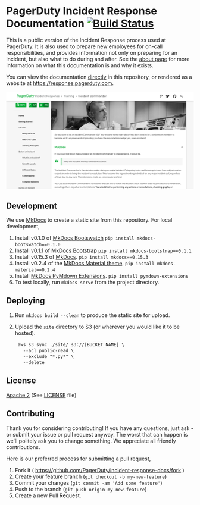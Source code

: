 # PagerDuty Incident Response Documentation [![Build Status](https://circleci.com/gh/PagerDuty/incident-response-docs/tree/master.svg?style=svg)](https://circleci.com/gh/PagerDuty/incident-response-docs)
This is a public version of the Incident Response process used at PagerDuty. It is also used to prepare new employees for on-call responsibilities, and provides information not only on preparing for an incident, but also what to do during and after. See the [about page](docs/about.md) for more information on what this documentation is and why it exists.

You can view the documentation [directly](/docs/index.md) in this repository, or rendered as a website at https://response.pagerduty.com.

[![PagerDuty Incident Response Documentation](screenshot.png)](https://response.pagerduty.com)

## Development
We use [MkDocs](http://www.mkdocs.org/) to create a static site from this repository. For local development,

1. Install v0.1.0 of [MkDocs Bootswatch](https://github.com/mkdocs/mkdocs-bootswatch) `pip install mkdocs-bootswatch==0.1.0`
1. Install v0.1.1 of [MkDocs Bootstrap](https://github.com/mkdocs/mkdocs-bootstrap) `pip install mkdocs-bootstrap==0.1.1`
1. Install v0.15.3 of [MkDocs](http://www.mkdocs.org/#installation). `pip install mkdocs==0.15.3`
1. Install v0.2.4 of the [MkDocs Material theme](https://github.com/squidfunk/mkdocs-material). `pip install mkdocs-material==0.2.4`
1. Install [MkDocs PyMdown Extensions](https://squidfunk.github.io/mkdocs-material/extensions/pymdown/). `pip install pymdown-extensions`
1. To test locally, run `mkdocs serve` from the project directory.

## Deploying
1. Run `mkdocs build --clean` to produce the static site for upload.
1. Upload the `site` directory to S3 (or wherever you would like it to be hosted).

        aws s3 sync ./site/ s3://[BUCKET_NAME] \
          --acl public-read \
          --exclude "*.py*" \
          --delete

## License
[Apache 2](http://www.apache.org/licenses/LICENSE-2.0) (See [LICENSE](LICENSE) file)

## Contributing
Thank you for considering contributing! If you have any questions, just ask - or submit your issue or pull request anyway. The worst that can happen is we'll politely ask you to change something. We appreciate all friendly contributions.

Here is our preferred process for submitting a pull request,

1. Fork it ( https://github.com/PagerDuty/incident-response-docs/fork )
1. Create your feature branch (`git checkout -b my-new-feature`)
1. Commit your changes (`git commit -am 'Add some feature'`)
1. Push to the branch (`git push origin my-new-feature`)
1. Create a new Pull Request.

       
